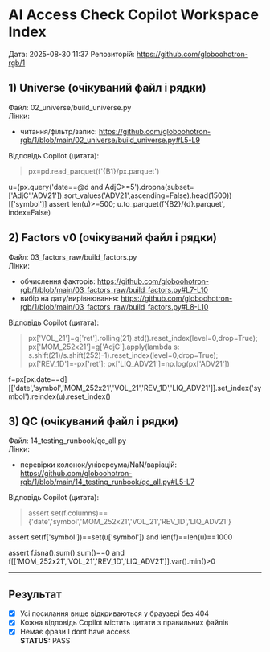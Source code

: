 ﻿# AI Access Check  Copilot Workspace Index

Дата: 2025-08-30 11:37
Репозиторій: https://github.com/globoohotron-rgb/1

## 1) Universe (очікуваний файл і рядки)
Файл: 02_universe/build_universe.py  
Лінки:  
- читання/фільтр/запис: https://github.com/globoohotron-rgb/1/blob/main/02_universe/build_universe.py#L5-L9

Відповідь Copilot (цитата):
> px=pd.read_parquet(f'{B1}/px.parquet')

u=(px.query('date==@d and AdjC>=5').dropna(subset=['AdjC','ADV21']).sort_values('ADV21',ascending=False).head(1500))[['symbol']]
assert len(u)>=500; u.to_parquet(f'{B2}/{d}.parquet', index=False)

## 2) Factors v0 (очікуваний файл і рядки)
Файл: 03_factors_raw/build_factors.py  
Лінки:  
- обчислення факторів: https://github.com/globoohotron-rgb/1/blob/main/03_factors_raw/build_factors.py#L7-L10
- вибір на дату/вирівнювання: https://github.com/globoohotron-rgb/1/blob/main/03_factors_raw/build_factors.py#L8-L10

Відповідь Copilot (цитата):
> px['VOL_21']=g['ret'].rolling(21).std().reset_index(level=0,drop=True); px['MOM_252x21']=g['AdjC'].apply(lambda s: s.shift(21)/s.shift(252)-1).reset_index(level=0,drop=True); px['REV_1D']=-px['ret']; px['LIQ_ADV21']=np.log(px['ADV21'])

f=px[px.date==d][['date','symbol','MOM_252x21','VOL_21','REV_1D','LIQ_ADV21']].set_index('symbol').reindex(u).reset_index()

## 3) QC (очікуваний файл і рядки)
Файл: 14_testing_runbook/qc_all.py  
Лінки:  
- перевірки колонок/універсума/NaN/варіацій: https://github.com/globoohotron-rgb/1/blob/main/14_testing_runbook/qc_all.py#L5-L7

Відповідь Copilot (цитата):
> assert set(f.columns)=={'date','symbol','MOM_252x21','VOL_21','REV_1D','LIQ_ADV21'}

assert set(f['symbol'])==set(u['symbol']) and len(f)==len(u)==1000

assert f.isna().sum().sum()==0 and f[['MOM_252x21','VOL_21','REV_1D','LIQ_ADV21']].var().min()>0

---

## Результат
- [x] Усі посилання вище відкриваються у браузері без 404  
- [x] Кожна відповідь Copilot містить цитати з правильних файлів  
- [x] Немає фрази I dont have access  
**STATUS:** PASS
